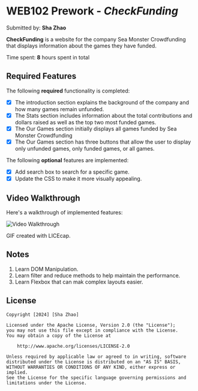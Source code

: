# WEB102 Prework - _CheckFunding_

Submitted by: **Sha Zhao**

**CheckFunding** is a website for the company Sea Monster Crowdfunding that displays information about the games they have funded.

Time spent: **8** hours spent in total

## Required Features

The following **required** functionality is completed:

- [x] The introduction section explains the background of the company and how many games remain unfunded.
- [x] The Stats section includes information about the total contributions and dollars raised as well as the top two most funded games.
- [x] The Our Games section initially displays all games funded by Sea Monster Crowdfunding
- [x] The Our Games section has three buttons that allow the user to display only unfunded games, only funded games, or all games.

The following **optional** features are implemented:

- [x] Add search box to search for a specific game.
- [x] Update the CSS to make it more visually appealing.

## Video Walkthrough

Here's a walkthrough of implemented features:

<img src='https://github.com/ZSS57/web102_prework/blob/main/ProjectVideo.gif' title='Video Walkthrough' width='' alt='Video Walkthrough' />

GIF created with LICEcap.

## Notes

1. Learn DOM Manipulation.
2. Learn filter and reduce methods to help maintain the performance.
3. Learn Flexbox that can mak complex layouts easier.

## License

    Copyright [2024] [Sha Zhao]

    Licensed under the Apache License, Version 2.0 (the "License");
    you may not use this file except in compliance with the License.
    You may obtain a copy of the License at

        http://www.apache.org/licenses/LICENSE-2.0

    Unless required by applicable law or agreed to in writing, software
    distributed under the License is distributed on an "AS IS" BASIS,
    WITHOUT WARRANTIES OR CONDITIONS OF ANY KIND, either express or implied.
    See the License for the specific language governing permissions and
    limitations under the License.
